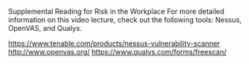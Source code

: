 Supplemental Reading for Risk in the Workplace
For more detailed information on this video lecture, check out the following tools: Nessus, OpenVAS, and Qualys.

https://www.tenable.com/products/nessus-vulnerability-scanner
http://www.openvas.org/
https://www.qualys.com/forms/freescan/